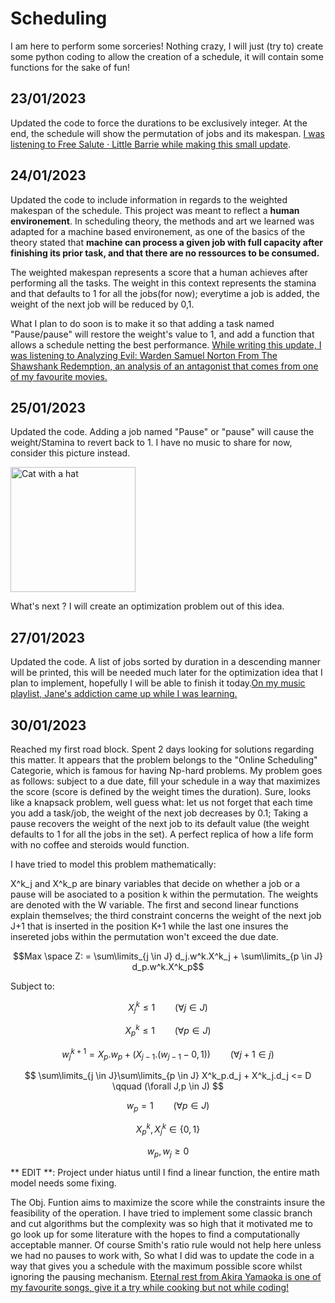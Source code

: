 # Scheduling
I am here to perform some sorceries!
Nothing crazy, I will just (try to) create some python coding to allow the creation of a schedule, it will contain some functions for the sake of fun!

## 23/01/2023
Updated the code to force the durations to be exclusively integer. At the end, the schedule will show the permutation of jobs and its makespan.
[I was listening to Free Salute · Little Barrie while making this small update](https://www.youtube.com/watch?v=kH6sJtRljW4).

## 24/01/2023

Updated the code to include information in regards to the weighted makespan of the schedule. 
This project was meant to reflect a **human environement**. In scheduling theory, the methods and art we learned was adapted for a machine based environement, as one of the basics of the theory stated that **machine can process a given job with full capacity after finishing its prior task, and that there are no ressources to be consumed.** 

The weighted makespan represents a score that a human achieves after performing all the tasks. The weight in this context represents the stamina and that defaults to 1 for all the jobs(for now); everytime a job is added, the weight of the next job will be reduced by 0,1.

What I plan to do soon is to make it so that adding a task named "Pause/pause" will restore the weight's value to 1, and add a function that allows a schedule netting the best performance.
[While writing this update, I was listening to Analyzing Evil: Warden Samuel Norton From The Shawshank Redemption, an analysis of an antagonist that comes from one of my favourite movies.](https://www.youtube.com/watch?v=07sIviggH8M)


## 25/01/2023

Updated the code. Adding a job named "Pause" or "pause" will cause the weight/Stamina to revert back to 1. I have no music to share for now, consider this picture instead.

<img src="https://pbs.twimg.com/media/FLt0yAhXIAEhiH4?format=jpg" alt="Cat with a hat" width="200"/>

What's next ? I will create an optimization problem out of this idea. 

## 27/01/2023 

Updated the code. A list of jobs sorted by duration in a descending manner will be printed, this will be needed much later for the optimization idea that I plan to implement, hopefully I will be able to finish it today.[On my music playlist, Jane's addiction came up while I was learning.](https://www.youtube.com/watch?v=KV3ozZoQ13M)


## 30/01/2023

Reached my first road block. Spent 2 days looking for solutions regarding this matter. It appears that the problem belongs to the "Online Scheduling" Categorie, which is famous for having Np-hard problems. My problem goes as follows: subject to a due date, fill your schedule in a way that maximizes the score (score is defined by the weight times the duration). Sure, looks like a knapsack problem, well guess what: let us not forget that each time you add a task/job, the weight of the next job decreases by 0.1; Taking a pause recovers the weight of the next job to its default value (the weight defaults to 1 for all the jobs in the set). A perfect replica of  how a life form with no coffee and steroids would function.

I have tried to model this problem mathematically:


X^k_j and X^k_p are binary variables that decide on whether a job or a pause will be asociated to a position k within the permutation. The weights are denoted with the W variable. The first and second linear functions explain themselves; the third constraint concerns the weight of the next job J+1 that is inserted in the position K+1 while the last one insures the insereted jobs within the permutation won't exceed the due date. 


$$Max \space Z: = \sum\limits_{j \in J}  d_j.w^k.X^k_j + \sum\limits_{p \in J} d_p.w^k.X^k_p$$

Subject to: 

$$ X^k_j \leq 1 \qquad (\forall j \in J) $$

$$ X^k_p \leq 1 \qquad (\forall p \in J) $$

$$ w^{k+1}_j = X_p . w_p + (X_{j-1} . (w_{j-1} - 0,1 )) \qquad (\forall j+1 \in j) $$  

$$ \sum\limits_{j \in J}\sum\limits_{p \in J} X^k_p.d_j + X^k_j.d_j <= D \qquad (\forall J,p \in J) $$

$$ w_p = 1  \qquad  (\forall p \in J)$$ 


$$ X^k_p, X^k_j \in \{0,1\} $$

 $$ w_p, w_j \geq 0$$


** EDIT **: Project under hiatus until I find a linear function, the entire math model needs some fixing.

The Obj. Funtion aims to maximize the score while the constraints insure the feasibility of the operation. I have tried to implement some classic branch and cut algorithms but the complexity was so high that it motivated me to go look up for some literature with the hopes to find a computationally acceptable manner. Of course Smith's ratio rule would not help here unless we had no pauses to work with, So what I did was to update the code in a way that gives you a schedule with the maximum possible score whilst ignoring the pausing mechanism. [Eternal rest from Akira Yamaoka is one of my favourite songs, give it a try while cooking but not while coding!](https://www.youtube.com/watch?v=ekf1ttmZSao)
